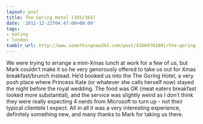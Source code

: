 ```yaml
---
layout: post
title: The Goring Hotel (355/365)
date: '2011-12-22T04:47:00+00:00'
tags:
- eating
- london
tumblr_url: http://www.somethingnew365.com/post/43669701091/the-goring-hotel-355365
---
```

We were trying to arrange a mini-Xmas lunch at work for a few of us, but Mark couldn’t make it so he very genorously offered to take us out for Xmas breakfast/brunch instead.
He’d booked us into the The Goring Hotel, a very posh place where Princess Kate (or whatever she calls herself now) stayed the night before the royal wedding.
The food was OK (meat eaters breakfast looked more substantial), and the service was slightly weird as I don’t think they were really expecting 4 nerds from Microsoft to turn up - not their typical clientele I expect.
All in all it was a very interesting experience, definitely something new, and many thanks to Mark for taking us there.
